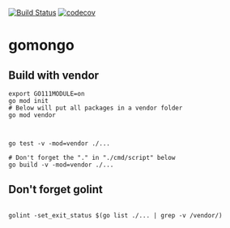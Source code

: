 


[![Build Status](https://travis-ci.org/mchirico/gomongo.svg?branch=master)](https://travis-ci.org/mchirico/gomongo)
[![codecov](https://codecov.io/gh/mchirico/gomongo/branch/master/graph/badge.svg)](https://codecov.io/gh/mchirico/gomongo)
# gomongo

## Build with vendor
```
export GO111MODULE=on
go mod init
# Below will put all packages in a vendor folder
go mod vendor



go test -v -mod=vendor ./...

# Don't forget the "." in "./cmd/script" below
go build -v -mod=vendor ./...
```


## Don't forget golint

```

golint -set_exit_status $(go list ./... | grep -v /vendor/)

```


